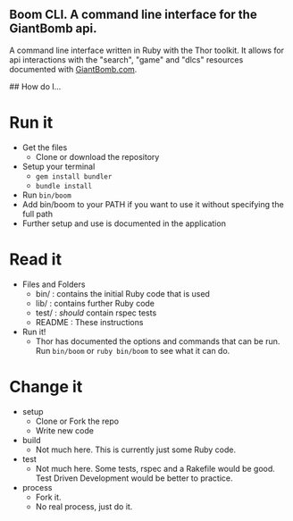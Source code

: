 ## Boom CLI. A command line interface for the GiantBomb api.

A command line interface written in Ruby with the Thor toolkit. It allows for api interactions with the "search", "game" and "dlcs" resources documented with [GiantBomb.com](https://www.giantbomb.com/api/). 

## How do I...

# Run it
- Get the files
  - Clone or download the repository
- Setup your terminal
  - `gem install bundler`
  - `bundle install`
- Run `bin/boom`
- Add bin/boom to your PATH if you want to use it without specifying the full path
- Further setup and use is documented in the application

# Read it
- Files and Folders
  - bin/ : contains the initial Ruby code that is used
  - lib/ : contains further Ruby code
  - test/ : *should* contain rspec tests
  - README : These instructions
- Run it!
  - Thor has documented the options and commands that can be run. Run `bin/boom` or `ruby bin/boom` to see what it can do.

# Change it
- setup
  - Clone or Fork the repo
  - Write new code
- build
  - Not much here. This is currently just some Ruby code.
- test
  - Not much here. Some tests, rspec and a Rakefile would be good. Test Driven Development would be better to practice.
- process
  - Fork it.
  - No real process, just do it.
